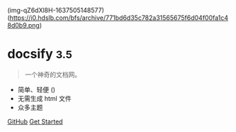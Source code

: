 <!-- _coverpage.md -->

(img-qZ6dXl8H-1637505148577)(https://i0.hdslb.com/bfs/archive/771bd6d35c782a31565675f6d04f00fa1c48d0b9.png)

# docsify <small>3.5</small>

> 一个神奇的文档网。

- 简单、轻便 ()
- 无需生成 html 文件
- 众多主题

[GitHub](https://github.com/docsifyjs/docsify/)
[Get Started](#docsify)
